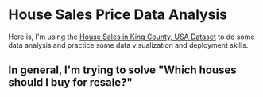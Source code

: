 # House Sales Price Data Analysis

Here is, I'm using the [House Sales in King County, USA Dataset](https://www.kaggle.com/harlfoxem/housesalesprediction)
to do some data analysis and practice some data visualization and deployment skills.

In general, I'm trying to solve "Which houses should I buy for resale?"
--

